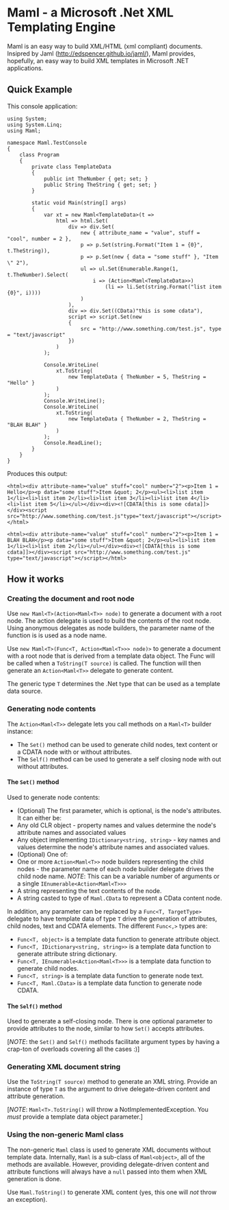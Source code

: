 # Maml - a Microsoft .Net XML Templating Engine
Maml is an easy way to build XML/HTML (xml compliant) documents.  Insipred by Jaml (http://edspencer.github.io/jaml/),
Maml provides, hopefully, an easy way to build XML templates in Microsoft .NET applications.

## Quick Example

This console application:
```
using System;
using System.Linq;
using Maml;

namespace Maml.TestConsole
{
    class Program
    {
        private class TemplateData
        {
            public int TheNumber { get; set; }
            public String TheString { get; set; }
        }

        static void Main(string[] args)
        {
            var xt = new Maml<TemplateData>(t => 
                html => html.Set(
                    div => div.Set(
                        new { attribute_name = "value", stuff = "cool", number = 2 },
                        p => p.Set(string.Format("Item 1 = {0}", t.TheString)),
                        p => p.Set(new { data = "some stuff" }, "Item \" 2"),
                        ul => ul.Set(Enumerable.Range(1, t.TheNumber).Select(
                            i => (Action<Maml<TemplateData>>) 
                                (li => li.Set(string.Format("list item {0}", i))))
                        )
                    ),
                    div => div.Set((CData)"this is some cdata"),
                    script => script.Set(new 
                    { 
                        src = "http://www.something.com/test.js", type = "text/javascript" 
                    })
                )
            );

            Console.WriteLine(
                xt.ToString(
                    new TemplateData { TheNumber = 5, TheString = "Hello" }
                )
            );
            Console.WriteLine();
            Console.WriteLine(
                xt.ToString(
                    new TemplateData { TheNumber = 2, TheString = "BLAH BLAH" }
                )
            );
            Console.ReadLine();
        }
    }
}
```

Produces this output:
```
<html><div attribute-name="value" stuff="cool" number="2"><p>Item 1 = Hello</p><p data="some stuff">Item &quot; 2</p><ul><li>list item 1</li><li>list item 2</li><li>list item 3</li><li>list item 4</li><li>list item 5</li></ul></div><div><![CDATA[this is some cdata]]></div><script src="http://www.something.com/test.js"type="text/javascript"></script></html>

<html><div attribute-name="value" stuff="cool" number="2"><p>Item 1 = BLAH BLAH</p><p data="some stuff">Item &quot; 2</p><ul><li>list item 1</li><li>list item 2</li></ul></div><div><![CDATA[this is some cdata]]></div><script src="http://www.something.com/test.js" type="text/javascript"></script></html>
```

## How it works
### Creating the document and root node
Use `new Maml<T>(Action<Maml<T>> node)` to generate a document with a root node.  The action delegate is used 
to build the contents of the root node.  Using anonymous delegates as node builders, the parameter name of the function is
is used as a node name.

Use `new Maml<T>(Func<T, Action<Maml<T>>> node)>` to generate a document with a root node that is derived from a template 
data object.  The Func will be called when a `ToString(T source)` is called.  The function will then generate
an `Action<Maml<T>>` delegate to generate content.

The generic type `T` determines the .Net type that can be used as a template data source.

### Generating node contents
The `Action<Maml<T>>` delegate lets you call methods on a `Maml<T>` builder instance:

* The `Set()` method can be used to generate child nodes, text content or a CDATA node with or without attributes.
* The `Self()` method can be used to generate a self closing node with out without attributes.

#### The `Set()` method
Used to generate node contents:  

* (Optional) The first parameter, which is optional, is the node's attributes. It can either be:
 * Any old CLR object - property names and values determine the node's attribute names and associated values
 * Any object implementing `IDictionary<string, string>` - key names and values determine the node's 
   attribute names and associated values.
* (Optional) One of:
 * One or more `Action<Maml<T>>` node builders representing the child nodes - the parameter name of each node
   builder delegate drives the child node name.  *NOTE*: This can be a variable number of arguments or a single
   `IEnumerable<Action<Maml<T>>>`
 * A string representing the text contents of the node.
 * A string casted to type of `Maml.CData` to represent a CData content node.

In addition, any parameter can be replaced by a `Func<T, TargetType>` delegate to have template data of type `T`
drive the generation of attributes, child nodes, text and CDATA elements.  The different `Func<,>` types are:

* `Func<T, object>` is a template data function to generate attribute object.
* `Func<T, IDictionary<string, string>>` is a template data function to generate attribute string dictionary.
* `Func<T, IEnumerable<Action<Maml<T>>>` is a template data function to generate child nodes.
* `Func<T, string>` is a template data function to generate node text.
* `Func<T, Maml.CData>` is a template data function to generate node CDATA.

#### The `Self()` method
Used to generate a self-closing node.  There is one optional parameter to provide attributes to the node, similar
to how `Set()` accepts attributes.

[*NOTE*: the `Set()` and `Self()` methods facilitate argument types by having a crap-ton of overloads covering all the
cases :)]

### Generating XML document string
Use the `ToString(T source)` method to generate an XML string.  Provide an instance of type `T` as the argument
to drive delegate-driven content and attribute generation.

[*NOTE*: `Maml<T>.ToString()` will throw a NotImplementedException.  You _must_ provide a template data object
parameter.]

### Using the non-generic Maml class
The non-generic `Maml` class is used to generate XML documents without template data.  Internally, `Maml` is
a sub-class of `Maml<object>`, all of the methods are available.  However, providing delegate-driven content
and attribute functions will always have a `null` passed into them when XML generation is done.

Use `Maml.ToString()` to generate XML content (yes, this one will _not_ throw an exception).